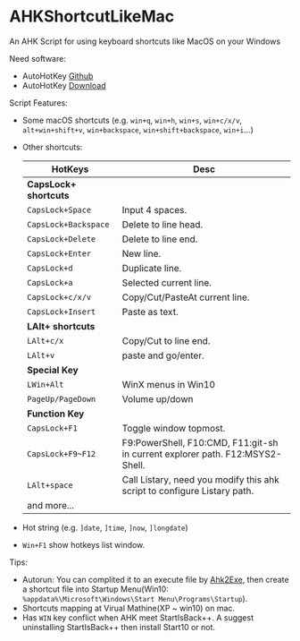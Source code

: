 # AHKShortcutLikeMac
An AHK Script for using keyboard shortcuts like MacOS on your Windows


Need software:
* AutoHotKey [Github](https://github.com/Lexikos/AutoHotkey_L/)
* AutoHotKey [Download](https://www.autohotkey.com/download/)


Script Features:
* Some macOS shortcuts (e.g. `win+q`, `win+h`, `win+s`, `win+c/x/v`, `alt+win+shift+v`, `win+backspace`, `win+shift+backspace`, `win+i`...)
* Other shortcuts:

	| HotKeys                 | Desc                                                                          |
	| ---                     | ---                                                                           |
	| __CapsLock+ shortcuts__ |                                                                               |
	| `CapsLock+Space`        | Input 4 spaces.                                                               |
	| `CapsLock+Backspace`    | Delete to line head.                                                          |
	| `CapsLock+Delete`       | Delete to line end.                                                           |
	| `CapsLock+Enter`        | New line.                                                                     |
	| `CapsLock+d`            | Duplicate line.                                                               |
	| `CapsLock+a`            | Selected current line.                                                        |
	| `CapsLock+c/x/v`        | Copy/Cut/PasteAt current line.                                                |
	| `CapsLock+Insert`       | Paste as text.                                                                |
	| __LAlt+ shortcuts__     |                                                                               |
	| `LAlt+c/x`              | Copy/Cut to line end.                                                         |
	| `LAlt+v`                | paste and go/enter.                                                           |
	| __Special Key__         |                                                                               |
	| `LWin+Alt`              | WinX menus in Win10                                                           |
	| `PageUp/PageDown`       | Volume up/down                                                                |
	| __Function Key__        |                                                                               |
	| `CapsLock+F1`           | Toggle window topmost.                                                        |
	| `CapsLock+F9~F12`       | F9:PowerShell, F10:CMD, F11:git-sh in current explorer path. F12:MSYS2-Shell. |
	| `LAlt+space`            | Call Listary, need you modify this ahk script to configure Listary path.      |
	| and more...             |                                                                               |

* Hot string (e.g. `]date`, `]time`, `]now`, `]longdate`)
* `Win+F1` show hotkeys list window.


Tips:
* Autorun: You can complited it to an execute file by [Ahk2Exe](https://www.autohotkey.com/download/ahk2exe.zip), then create a shortcut file into Startup Menu(Win10: `%appdata%\Microsoft\Windows\Start Menu\Programs\Startup`).
* Shortcuts mapping at Virual Mathine(XP ~ win10) on mac.
* Has `WIN` key conflict when AHK meet StartIsBack++. A suggest uninstalling StartIsBack++ then install Start10 or not.

